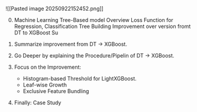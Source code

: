 ![[Pasted image 20250922152452.png]]

0. Machine Learning Tree-Based model Overview 
	Loss Function for Regression, Classification
	Tree Building Improvement over version fromt DT to XGBoost
	Su
1. Summarize improvement from DT -> XGBoost.
2. Go Deeper by explaining the Procedure/Pipelin of DT -> XGBoost.
3. Focus on the Improvement: 
	+ Histogram-based Threshold for LightXGBoost.
	+ Leaf-wise Growth
	+ Exclusive Feature Bundling
	
4. Finally: Case Study